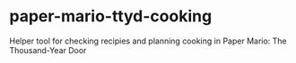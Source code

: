 # paper-mario-ttyd-cooking
Helper tool for checking recipies and planning cooking in Paper Mario: The Thousand-Year Door
